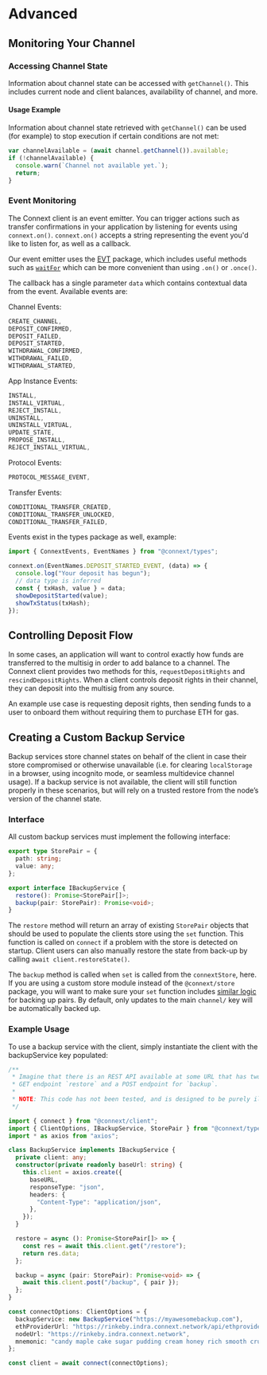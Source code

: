 # Advanced

## Monitoring Your Channel

### Accessing Channel State

Information about channel state can be accessed with `getChannel()`. This includes current node and client balances, availability of channel, and more.

#### Usage Example

Information about channel state retrieved with `getChannel()` can be used (for example) to stop execution if certain conditions are not met:

```javascript
var channelAvailable = (await channel.getChannel()).available;
if (!channelAvailable) {
  console.warn(`Channel not available yet.`);
  return;
}
```

### Event Monitoring

The Connext client is an event emitter. You can trigger actions such as transfer confirmations in your application by listening for events using `connext.on()`. `connext.on()` accepts a string representing the event you'd like to listen for, as well as a callback.

Our event emitter uses the [EVT](https://www.evt.land/) package, which includes useful methods such as [`waitFor`](https://docs.evt.land/api/evt/waitfor) which can be more convenient than using `.on()` or `.once()`.

The callback has a single parameter `data` which contains contextual data from the event. Available events are:

Channel Events:

```javascript
CREATE_CHANNEL,
DEPOSIT_CONFIRMED,
DEPOSIT_FAILED,
DEPOSIT_STARTED,
WITHDRAWAL_CONFIRMED,
WITHDRAWAL_FAILED,
WITHDRAWAL_STARTED,
```

App Instance Events:

```javascript
INSTALL,
INSTALL_VIRTUAL,
REJECT_INSTALL,
UNINSTALL,
UNINSTALL_VIRTUAL,
UPDATE_STATE,
PROPOSE_INSTALL,
REJECT_INSTALL_VIRTUAL,
```

Protocol Events:

```javascript
PROTOCOL_MESSAGE_EVENT,
```

Transfer Events:

```javascript
CONDITIONAL_TRANSFER_CREATED,
CONDITIONAL_TRANSFER_UNLOCKED,
CONDITIONAL_TRANSFER_FAILED,
```

Events exist in the types package as well, example:

```typescript
import { ConnextEvents, EventNames } from "@connext/types";

connext.on(EventNames.DEPOSIT_STARTED_EVENT, (data) => {
  console.log("Your deposit has begun");
  // data type is inferred
  const { txHash, value } = data;
  showDepositStarted(value);
  showTxStatus(txHash);
});
```

## Controlling Deposit Flow

In some cases, an application will want to control exactly how funds are transferred to the multisig in order to add balance to a channel. The Connext client provides two methods for this, `requestDepositRights` and `rescindDepositRights`. When a client controls deposit rights in their channel, they can deposit into the multisig from any source.

An example use case is requesting deposit rights, then sending funds to a user to onboard them without requiring them to purchase ETH for gas.

## Creating a Custom Backup Service

Backup services store channel states on behalf of the client in case their store compromised or otherwise unavailable (i.e. for clearing `localStorage` in a browser, using incognito mode, or seamless multidevice channel usage). If a backup service is not available, the client will still function properly in these scenarios, but will rely on a trusted restore from the node’s version of the channel state.

### Interface

All custom backup services must implement the following interface:

```typescript
export type StorePair = {
  path: string;
  value: any;
};

export interface IBackupService {
  restore(): Promise<StorePair[]>;
  backup(pair: StorePair): Promise<void>;
}
```

The `restore` method will return an array of existing `StorePair` objects that should be used to populate the clients store using the `set` function. This function is called on `connect` if a problem with the store is detected on startup. Client users can also manually restore the state from back-up by calling `await client.restoreState()`.

The `backup` method is called when `set` is called from the `connextStore`, here. If you are using a custom store module instead of the `@connext/store` package, you will want to make sure your `set` function includes [similar logic](https://github.com/ConnextProject/indra/blob/c06f10d0a4ebad4d3fdf0a8302eb35aea4c6b0c2/modules/store/src/connextStore.ts#L48-L56) for backing up pairs. By default, only updates to the main `channel/` key will be automatically backed up.

### Example Usage

To use a backup service with the client, simply instantiate the client with the backupService key populated:

```typescript
/**
 * Imagine that there is an REST API available at some URL that has two endpoints, a
 * GET endpoint `restore` and a POST endpoint for `backup`.
 *
 * NOTE: This code has not been tested, and is designed to be purely illustrative.
 */

import { connect } from "@connext/client";
import { ClientOptions, IBackupService, StorePair } from "@connext/types";
import * as axios from "axios";

class BackupService implements IBackupService {
  private client: any;
  constructor(private readonly baseUrl: string) {
    this.client = axios.create({
      baseURL,
      responseType: "json",
      headers: {
        "Content-Type": "application/json",
      },
    });
  }

  restore = async (): Promise<StorePair[]> => {
    const res = await this.client.get("/restore");
    return res.data;
  };

  backup = async (pair: StorePair): Promise<void> => {
    await this.client.post("/backup", { pair });
  };
}

const connectOptions: ClientOptions = {
  backupService: new BackupService("https://myawesomebackup.com"),
  ethProviderUrl: "https://rinkeby.indra.connext.network/api/ethprovider",
  nodeUrl: "https://rinkeby.indra.connext.network",
  mnemonic: "candy maple cake sugar pudding cream honey rich smooth crumble sweet treat",
};

const client = await connect(connectOptions);
```
